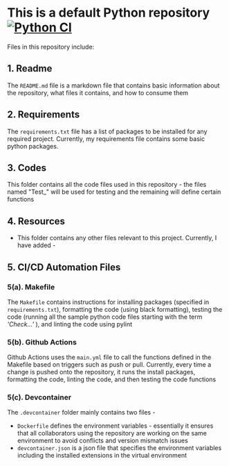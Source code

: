 # This is a default Python repository [![Python CI](https://github.com/DivyaSharma0795/Basic_Python_Repository/actions/workflows/main.yml/badge.svg)](https://github.com/DivyaSharma0795/Basic_Python_Repository/actions/workflows/main.yml)

Files in this repository include:


## 1. Readme
  The `README.md` file is a markdown file that contains basic information about the repository, what files it contains, and how to consume them


## 2. Requirements
  The `requirements.txt` file has a list of packages to be installed for any required project. Currently, my requirements file contains some basic python packages.


## 3. Codes
  This folder contains all the code files used in this repository - the files named "Test_" will be used for testing and the remaining will define certain functions


## 4. Resources
  -  This folder contains any other files relevant to this project. Currently, I have added -


## 5. CI/CD Automation Files


  ### 5(a). Makefile
  The `Makefile` contains instructions for installing packages (specified in `requirements.txt`), formatting the code (using black formatting), testing the code (running all the sample python code files starting with the term *'Check...'* ), and linting the code using pylint


  ### 5(b). Github Actions
  Github Actions uses the `main.yml` file to call the functions defined in the Makefile based on triggers such as push or pull. Currently, every time a change is pushed onto the repository, it runs the install packages, formatting the code, linting the code, and then testing the code functions


  ### 5(c). Devcontainer
  
  The `.devcontainer` folder mainly contains two files - 
  * `Dockerfile` defines the environment variables - essentially it ensures that all collaborators using the repository are working on the same environment to avoid conflicts and version mismatch issues
  * `devcontainer.json` is a json file that specifies the environment variables including the installed extensions in the virtual environment
